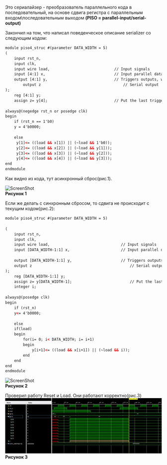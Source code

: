 Это сериалайзер - преобразователь параллельного кода в последовательный, на основе сдвига регистра
с параллельным входом\последовательным выходом  **(PISO = parallel-input/serial-output)**

Закончил на том, что написал поведенческое описание serializer  со следующим кодом:

```html
module piso4_struc #(parameter DATA_WIDTH = 5) 
(
    input rst_n, 
	input clk,
	input wire load,                             // Input signals	
	input [4:1] x,                               // Input parallel data
	output [4:1] y,                              // Triggers outputs, wich goes to the next trigger
    	output z                                     // Serial output   
);
	reg [4:1] y;
	assign z= y[4];                              // Put the last trigger data to serial output

always@(negedge rst_n or posedge clk)
begin
    if (rst_n == 1'b0)
    y = 4'b0000;
    
    else
     y[1]<= ((load && x[1]) || (~load && 1'b0));
     y[2]<= ((load && x[2]) || (~load && y[1])); 
     y[3]<= ((load && x[3]) || (~load && y[2]));
     y[4]<= ((load && x[4]) || (~load && y[3]));    
end
endmodule

```  
Как видно из кода, тут асинхронный сброс(рис.1).

![ScreenShot](https://raw.githubusercontent.com/sht4nigga/FPGA/Assign_Reg/JbFPGA/Transceiver/Serializer/Behavioral/Behavioral%20srlzr.jpg)  
**Рисунок 1**

  
Если же делать с синхронным сбросом, то сдвига не происходит с текущим кодом(рис.2):  
```html
module piso4_struc #(parameter DATA_WIDTH = 5) 

(
    input rst_n, 
	input clk,
	input wire load,                             	// Input signals	
	input [DATA_WIDTH-1:1] x,                       // Input parallel data
	
	output [DATA_WIDTH-1:1] y,                      // Triggers outputs, wich goes to the next trigger
    output z                                            // Serial output
);   
    reg [DATA_WIDTH-1:1] y;
    assign z= y[DATA_WIDTH-1];                          // Put the last trigger data to serial output
    integer i;

always@(posedge clk)
begin
    if (rst_n)
    y<= 4'b0000;
    
    else
    if(load)
    begin
        for(i= 0; i< DATA_WIDTH; i= i+1)
        begin
            y[i+1]<= ((load && x[i+1]) || (~load && i));
        end
    end     
end
endmodule
```

![ScreenShot](https://raw.githubusercontent.com/sht4nigga/FPGA/Assign_Reg/JbFPGA/Transceiver/Serializer/Behavioral/Behavioral%20srlzr2.jpg)  
**Рисунок 2**  
  
  
    

  
  
Проверил работу Reset и Load. Они работают корректно(рис.3)
![ScreenShot](https://raw.githubusercontent.com/sht4nigga/FPGA/Assign_Reg/JbFPGA/Transceiver/Serializer/Behavioral/ex3.jpg) 
**Рисунок 3**
